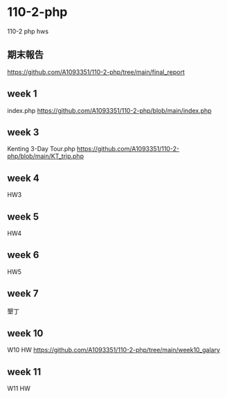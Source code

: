 # 110-2-php
110-2 php hws
## 期末報告
https://github.com/A1093351/110-2-php/tree/main/final_report
## week 1
index.php
https://github.com/A1093351/110-2-php/blob/main/index.php
## week 3 
  Kenting 3-Day Tour.php
https://github.com/A1093351/110-2-php/blob/main/KT_trip.php
## week 4 
  HW3
## week 5 
  HW4
## week 6 
  HW5
## week 7 
  墾丁
## week 10 
  W10 HW https://github.com/A1093351/110-2-php/tree/main/week10_galary
## week 11 
  W11 HW
